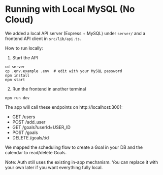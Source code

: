 # Running with Local MySQL (No Cloud)

We added a local API server (Express + MySQL) under `server/` and a frontend API client in `src/lib/api.ts`.

How to run locally:

1) Start the API
```
cd server
cp .env.example .env  # edit with your MySQL password
npm install
npm start
```

2) Run the frontend in another terminal
```
npm run dev
```

The app will call these endpoints on http://localhost:3001:
- GET /users
- POST /add_user
- GET /goals?userId=USER_ID
- POST /goals
- DELETE /goals/:id

We mapped the scheduling flow to create a Goal in your DB and the calendar to read/delete Goals.

Note: Auth still uses the existing in-app mechanism. You can replace it with your own later if you want everything fully local.
